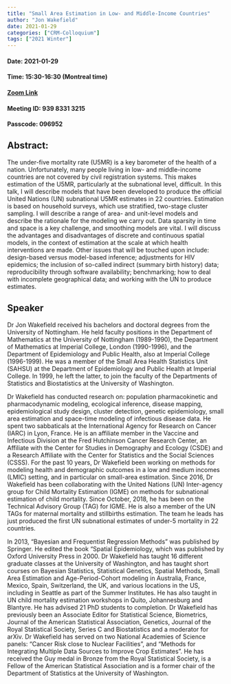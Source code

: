 ```yaml
---
title: "Small Area Estimation in Low- and Middle-Income Countries"
author: "Jon Wakefield"
date: 2021-01-29
categories: ["CRM-Colloquium"]
tags: ["2021 Winter"]
---
```


#### Date: 2021-01-29
#### Time: 15:30-16:30 (Montreal time)

#### [Zoom Link](https://umontreal.zoom.us/j/93983313215?pwd=clB6cUNsSjAvRmFMME1PblhkTUtsQT09)
#### Meeting ID: 939 8331 3215
#### Passcode: 096952


## Abstract:

The under-five mortality rate (U5MR) is a key barometer of the health of a nation. Unfortunately, many people living in low- and middle-income countries are not covered by civil registration systems. This makes estimation of the U5MR, particularly at the subnational level, difficult. In this talk, I will describe models that have been developed to produce the official United Nations (UN) subnational U5MR estimates in 22 countries. Estimation is based on household surveys, which use stratified, two-stage cluster sampling. I will describe a range of area- and unit-level models and describe the rationale for the modeling we carry out. Data sparsity in time and space is a key challenge, and smoothing models are vital. I will discuss the advantages and disadvantages of discrete and continuous spatial models, in the context of estimation at the scale at which health interventions are made. Other issues that will be touched upon include: design-based versus model-based inference; adjustments for HIV epidemics; the inclusion of so-called indirect (summary birth history) data; reproducibility through software availability; benchmarking; how to deal with incomplete geographical data; and working with the UN to produce estimates. 

## Speaker

Dr Jon Wakefield received his bachelors and doctoral degrees from the University of Nottingham. He held faculty positions in the Department of Mathematics at the University of Nottingham (1989-1990),  the Department of Mathematics at Imperial College, London (1990-1996), and the Department of Epidemiology and Public Health, also at Imperial College (1996-1999). He was a member of the Small Area Health Statistics Unit (SAHSU) at the Department of Epidemiology and Public Health at Imperial College. In 1999, he left the latter, to join the faculty of the Departments of Statistics and Biostatistics at the University of Washington. 

Dr Wakefield has conducted research on: population pharmacokinetic and pharmacodynamic modeling, ecological inference, disease mapping, epidemiological study design, cluster detection, genetic epidemiology, small area estimation  and space-time modeling of infectious disease data. He spent two sabbaticals at the International Agency for Research on Cancer (IARC) in Lyon, France. He is an affiliate member in the Vaccine and Infectious Division at the Fred Hutchinson Cancer Research Center,  an Affiliate with the Center for Studies in Demography and Ecology (CSDE) and a Research Affiliate with the Center for Statistics and the Social Sciences (CSSS). For the past 10 years, Dr Wakefield been working on methods for modeling health and demographic outcomes in a low and medium incomes (LMIC) setting, and in particular on small-area estimation. Since 2016, Dr Wakefield has been collaborating with the United Nations (UN) Inter-agency group for Child Mortality Estimation (IGME) on methods for subnational estimation of child mortality. Since October, 2018, he has been on the Technical Advisory Group (TAG) for IGME. He is also a member of the UN TAGs for maternal mortality and stillbirths estimation. The team he leads has just produced the first UN subnational estimates of under-5 mortality in 22 countries.

In 2013, “Bayesian and Frequentist Regression Methods” was published by Springer. He edited the book “Spatial Epidemiology, which was published by Oxford University Press in 2000.  Dr Wakefield has taught 16 different graduate classes at the University of Washington, and has taught short courses on Bayesian Statistics, Statistical Genetics, Spatial Methods, Small Area Estimation and Age-Period-Cohort modeling in Australia, France, Mexico, Spain, Switzerland, the UK, and various locations in the US, including in Seattle as part of the Summer Institutes. He has also taught in UN child mortality estimation workshops in Quito, Johannesburg and Blantyre. He has advised 21 PhD students to completion. Dr Wakefield has previously been an Associate Editor for Statistical Science, Biometrics, Journal of the American Statistical Association, Genetics, Journal of the Royal Statistical Society, Series C and Biostatistics and a moderator for arXiv. Dr Wakefield has served on two National Academies of Science panels: “Cancer Risk close to Nuclear Facilities”, and “Methods for Integrating Multiple Data Sources to Improve Crop Estimates”. He has received the Guy medal in Bronze from the Royal Statistical Society, is a Fellow of the American Statistical Association and is a former chair of the Department of Statistics at the University of Washington.